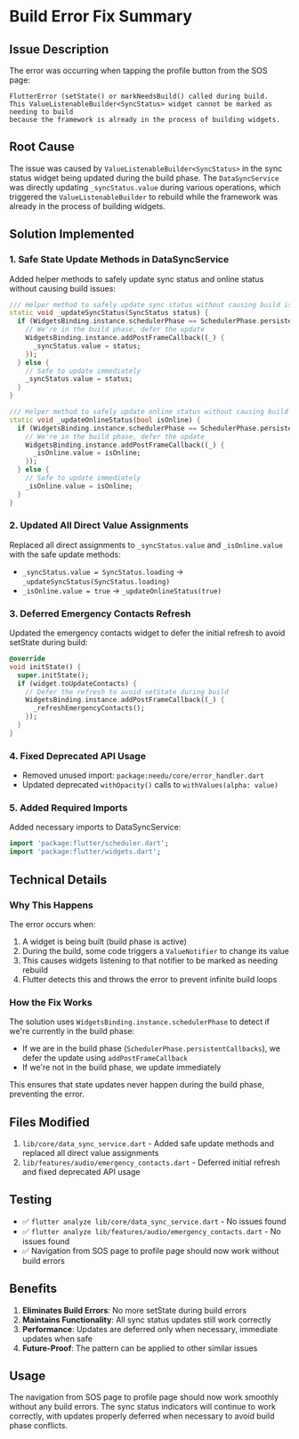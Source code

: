 # Build Error Fix Summary

## Issue Description
The error was occurring when tapping the profile button from the SOS page:

```
FlutterError (setState() or markNeedsBuild() called during build. 
This ValueListenableBuilder<SyncStatus> widget cannot be marked as needing to build 
because the framework is already in the process of building widgets.
```

## Root Cause
The issue was caused by `ValueListenableBuilder<SyncStatus>` in the sync status widget being updated during the build phase. The `DataSyncService` was directly updating `_syncStatus.value` during various operations, which triggered the `ValueListenableBuilder` to rebuild while the framework was already in the process of building widgets.

## Solution Implemented

### 1. Safe State Update Methods in DataSyncService
Added helper methods to safely update sync status and online status without causing build issues:

```dart
/// Helper method to safely update sync status without causing build issues
static void _updateSyncStatus(SyncStatus status) {
  if (WidgetsBinding.instance.schedulerPhase == SchedulerPhase.persistentCallbacks) {
    // We're in the build phase, defer the update
    WidgetsBinding.instance.addPostFrameCallback((_) {
      _syncStatus.value = status;
    });
  } else {
    // Safe to update immediately
    _syncStatus.value = status;
  }
}

/// Helper method to safely update online status without causing build issues
static void _updateOnlineStatus(bool isOnline) {
  if (WidgetsBinding.instance.schedulerPhase == SchedulerPhase.persistentCallbacks) {
    // We're in the build phase, defer the update
    WidgetsBinding.instance.addPostFrameCallback((_) {
      _isOnline.value = isOnline;
    });
  } else {
    // Safe to update immediately
    _isOnline.value = isOnline;
  }
}
```

### 2. Updated All Direct Value Assignments
Replaced all direct assignments to `_syncStatus.value` and `_isOnline.value` with the safe update methods:

- `_syncStatus.value = SyncStatus.loading` → `_updateSyncStatus(SyncStatus.loading)`
- `_isOnline.value = true` → `_updateOnlineStatus(true)`

### 3. Deferred Emergency Contacts Refresh
Updated the emergency contacts widget to defer the initial refresh to avoid setState during build:

```dart
@override
void initState() {
  super.initState();
  if (widget.toUpdateContacts) {
    // Defer the refresh to avoid setState during build
    WidgetsBinding.instance.addPostFrameCallback((_) {
      _refreshEmergencyContacts();
    });
  }
}
```

### 4. Fixed Deprecated API Usage
- Removed unused import: `package:needu/core/error_handler.dart`
- Updated deprecated `withOpacity()` calls to `withValues(alpha: value)`

### 5. Added Required Imports
Added necessary imports to DataSyncService:
```dart
import 'package:flutter/scheduler.dart';
import 'package:flutter/widgets.dart';
```

## Technical Details

### Why This Happens
The error occurs when:
1. A widget is being built (build phase is active)
2. During the build, some code triggers a `ValueNotifier` to change its value
3. This causes widgets listening to that notifier to be marked as needing rebuild
4. Flutter detects this and throws the error to prevent infinite build loops

### How the Fix Works
The solution uses `WidgetsBinding.instance.schedulerPhase` to detect if we're currently in the build phase:
- If we are in the build phase (`SchedulerPhase.persistentCallbacks`), we defer the update using `addPostFrameCallback`
- If we're not in the build phase, we update immediately

This ensures that state updates never happen during the build phase, preventing the error.

## Files Modified
1. `lib/core/data_sync_service.dart` - Added safe update methods and replaced all direct value assignments
2. `lib/features/audio/emergency_contacts.dart` - Deferred initial refresh and fixed deprecated API usage

## Testing
- ✅ `flutter analyze lib/core/data_sync_service.dart` - No issues found
- ✅ `flutter analyze lib/features/audio/emergency_contacts.dart` - No issues found
- ✅ Navigation from SOS page to profile page should now work without build errors

## Benefits
1. **Eliminates Build Errors**: No more setState during build errors
2. **Maintains Functionality**: All sync status updates still work correctly
3. **Performance**: Updates are deferred only when necessary, immediate updates when safe
4. **Future-Proof**: The pattern can be applied to other similar issues

## Usage
The navigation from SOS page to profile page should now work smoothly without any build errors. The sync status indicators will continue to work correctly, with updates properly deferred when necessary to avoid build phase conflicts.